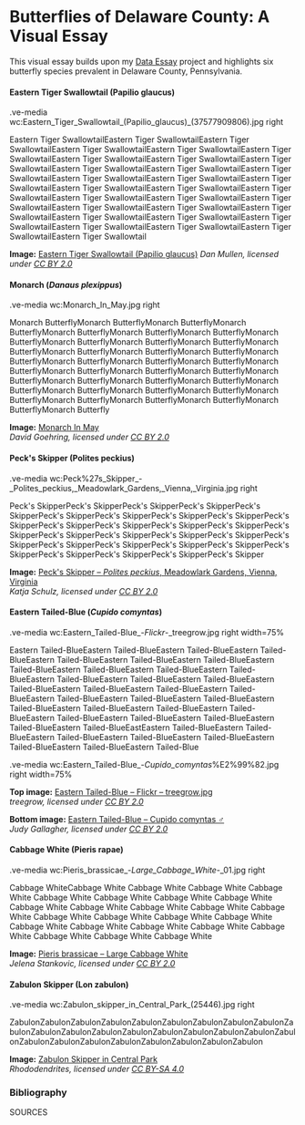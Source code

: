# Butterflies of Delaware County: A Visual Essay
This visual essay builds upon my [Data Essay](https://nadavgiladmuth.github.io/DataEssay/) project and highlights six butterfly species prevalent in Delaware County, Pennsylvania. 


#### Eastern Tiger Swallowtail (Papilio glaucus)

.ve-media wc:Eastern_Tiger_Swallowtail_(Papilio_glaucus)_(37577909806).jpg right

Eastern Tiger SwallowtailEastern Tiger SwallowtailEastern Tiger SwallowtailEastern Tiger SwallowtailEastern Tiger SwallowtailEastern Tiger SwallowtailEastern Tiger SwallowtailEastern Tiger SwallowtailEastern Tiger SwallowtailEastern Tiger SwallowtailEastern Tiger SwallowtailEastern Tiger SwallowtailEastern Tiger SwallowtailEastern Tiger SwallowtailEastern Tiger SwallowtailEastern Tiger SwallowtailEastern Tiger SwallowtailEastern Tiger SwallowtailEastern Tiger SwallowtailEastern Tiger SwallowtailEastern Tiger SwallowtailEastern Tiger SwallowtailEastern Tiger SwallowtailEastern Tiger SwallowtailEastern Tiger SwallowtailEastern Tiger SwallowtailEastern Tiger SwallowtailEastern Tiger SwallowtailEastern Tiger SwallowtailEastern Tiger SwallowtailEastern Tiger Swallowtail

**Image:** [Eastern Tiger Swallowtail (Papilio glaucus)](https://commons.wikimedia.org/wiki/File:Eastern_Tiger_Swallowtail_(Papilio_glaucus)_(37577909806).jpg)  
*Dan Mullen, licensed under [CC BY 2.0](https://creativecommons.org/licenses/by/2.0/)*







#### Monarch (*Danaus plexippus*)

.ve-media wc:Monarch_In_May.jpg right

Monarch ButterflyMonarch ButterflyMonarch ButterflyMonarch ButterflyMonarch ButterflyMonarch ButterflyMonarch ButterflyMonarch ButterflyMonarch ButterflyMonarch ButterflyMonarch ButterflyMonarch ButterflyMonarch ButterflyMonarch ButterflyMonarch ButterflyMonarch ButterflyMonarch ButterflyMonarch ButterflyMonarch ButterflyMonarch ButterflyMonarch ButterflyMonarch ButterflyMonarch ButterflyMonarch ButterflyMonarch ButterflyMonarch ButterflyMonarch ButterflyMonarch ButterflyMonarch ButterflyMonarch ButterflyMonarch ButterflyMonarch ButterflyMonarch ButterflyMonarch ButterflyMonarch ButterflyMonarch ButterflyMonarch Butterfly

**Image:** [Monarch In May](https://commons.wikimedia.org/wiki/File:Monarch_In_May.jpg)  
*David Goehring, licensed under [CC BY 2.0](https://creativecommons.org/licenses/by/2.0/)*






#### Peck's Skipper (Polites peckius)
.ve-media wc:Peck%27s_Skipper_-_Polites_peckius,_Meadowlark_Gardens,_Vienna,_Virginia.jpg right

Peck's SkipperPeck's SkipperPeck's SkipperPeck's SkipperPeck's SkipperPeck's SkipperPeck's SkipperPeck's SkipperPeck's SkipperPeck's SkipperPeck's SkipperPeck's SkipperPeck's SkipperPeck's SkipperPeck's SkipperPeck's SkipperPeck's SkipperPeck's SkipperPeck's SkipperPeck's SkipperPeck's SkipperPeck's SkipperPeck's SkipperPeck's SkipperPeck's SkipperPeck's SkipperPeck's SkipperPeck's SkipperPeck's Skipper

**Image:** [Peck's Skipper – *Polites peckius*, Meadowlark Gardens, Vienna, Virginia](https://commons.wikimedia.org/wiki/File:Peck%27s_Skipper_-_Polites_peckius,_Meadowlark_Gardens,_Vienna,_Virginia.jpg)  
*Katja Schulz, licensed under [CC BY 2.0](https://creativecommons.org/licenses/by/2.0/)*



#### Eastern Tailed-Blue (*Cupido comyntas*)

.ve-media wc:Eastern_Tailed-Blue_-_Flickr_-_treegrow.jpg right width=75%

Eastern Tailed-BlueEastern Tailed-BlueEastern Tailed-BlueEastern Tailed-BlueEastern Tailed-BlueEastern Tailed-BlueEastern Tailed-BlueEastern Tailed-BlueEastern Tailed-BlueEastern Tailed-BlueEastern Tailed-BlueEastern Tailed-BlueEastern Tailed-BlueEastern Tailed-BlueEastern Tailed-BlueEastern Tailed-BlueEastern Tailed-BlueEastern Tailed-BlueEastern Tailed-BlueEastern Tailed-BlueEastern Tailed-BlueEastern Tailed-BlueEastern Tailed-BlueEastern Tailed-BlueEastern Tailed-BlueEastern Tailed-BlueEastern Tailed-BlueEastern Tailed-BlueEastern Tailed-BlueEastern Tailed-BlueEastEastern Tailed-BlueEastern Tailed-BlueEastern Tailed-BlueEastern Tailed-BlueEastern Tailed-BlueEastern Tailed-BlueEastern Tailed-BlueEastern Tailed-Blue

.ve-media wc:Eastern_Tailed-Blue_-_Cupido_comyntas_%E2%99%82.jpg right width=75%






**Top image:** [Eastern Tailed-Blue – Flickr – treegrow.jpg](https://commons.wikimedia.org/wiki/File:Eastern_Tailed-Blue_-_Flickr_-_treegrow.jpg)  
*treegrow, licensed under [CC BY 2.0](https://creativecommons.org/licenses/by/2.0/)*

**Bottom image:** [Eastern Tailed-Blue – Cupido comyntas ♂](https://commons.wikimedia.org/wiki/File:Eastern_Tailed-Blue_-_Cupido_comyntas_%E2%99%82.jpg)  
*Judy Gallagher, licensed under [CC BY 2.0](https://creativecommons.org/licenses/by/2.0/)*




#### Cabbage White (Pieris rapae)
.ve-media wc:Pieris_brassicae_-_Large_Cabbage_White_-_01.jpg right

Cabbage WhiteCabbage White Cabbage White Cabbage White Cabbage White Cabbage White Cabbage White Cabbage White Cabbage White Cabbage White Cabbage White Cabbage White Cabbage White Cabbage White Cabbage White Cabbage White Cabbage White Cabbage White Cabbage White Cabbage White Cabbage White Cabbage White Cabbage White Cabbage White Cabbage White Cabbage White 

**Image:** [Pieris brassicae – Large Cabbage White](https://commons.wikimedia.org/wiki/File:Pieris_brassicae_-_Large_Cabbage_White_-_02.jpg)  
*Jelena Stankovic, licensed under [CC BY 2.0](https://creativecommons.org/licenses/by/2.0/)*






#### Zabulon Skipper (Lon zabulon)
.ve-media wc:Zabulon_skipper_in_Central_Park_(25446).jpg right

ZabulonZabulonZabulonZabulonZabulonZabulonZabulonZabulonZabulonZabulonZabulonZabulonZabulonZabulonZabulonZabulonZabulonZabulonZabulonZabulonZabulonZabulonZabulonZabulonZabulonZabulonZabulon


**Image:** [Zabulon Skipper in Central Park](https://commons.wikimedia.org/wiki/File:Zabulon_skipper_in_Central_Park_(25446).jpg)  
*Rhododendrites, licensed under [CC BY-SA 4.0](https://creativecommons.org/licenses/by-sa/4.0/)*





### Bibliography
SOURCES
